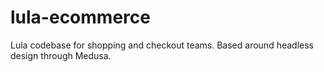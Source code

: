 # lula-ecommerce
Lula codebase for shopping and checkout teams. Based around headless design through Medusa.
